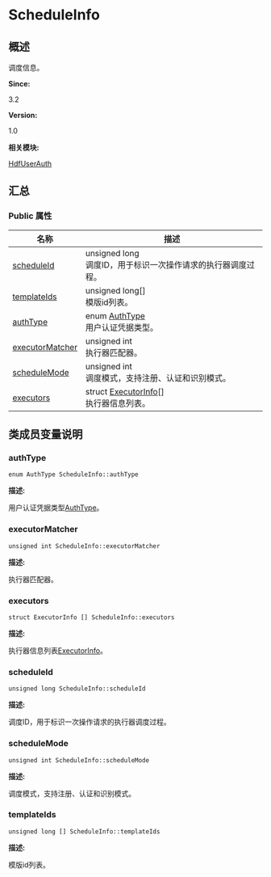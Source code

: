 # ScheduleInfo


## 概述

调度信息。

**Since:**

3.2

**Version:**

1.0

**相关模块:**

[HdfUserAuth](_hdf_user_auth.md)


## 汇总


### Public 属性

  | 名称 | 描述 | 
| -------- | -------- |
| [scheduleId](#scheduleid) | unsigned&nbsp;long<br/>调度ID，用于标识一次操作请求的执行器调度过程。 | 
| [templateIds](#templateids) | unsigned&nbsp;long[]<br/>模版id列表。 | 
| [authType](#authtype) | enum&nbsp;[AuthType](_hdf_user_auth.md#authtype)<br/>用户认证凭据类型。 | 
| [executorMatcher](#executormatcher) | unsigned&nbsp;int<br/>执行器匹配器。 | 
| [scheduleMode](#schedulemode) | unsigned&nbsp;int<br/>调度模式，支持注册、认证和识别模式。 | 
| [executors](#executors) | struct&nbsp;[ExecutorInfo](_executor_info_userauth.md)[]<br/>执行器信息列表。 | 


## 类成员变量说明


### authType

  
```
enum AuthType ScheduleInfo::authType
```

**描述:**

用户认证凭据类型[AuthType](_hdf_user_auth.md#authtype)。


### executorMatcher

  
```
unsigned int ScheduleInfo::executorMatcher
```

**描述:**

执行器匹配器。


### executors

  
```
struct ExecutorInfo [] ScheduleInfo::executors
```

**描述:**

执行器信息列表[ExecutorInfo](_executor_info_userauth.md)。


### scheduleId

  
```
unsigned long ScheduleInfo::scheduleId
```

**描述:**

调度ID，用于标识一次操作请求的执行器调度过程。


### scheduleMode

  
```
unsigned int ScheduleInfo::scheduleMode
```

**描述:**

调度模式，支持注册、认证和识别模式。


### templateIds

  
```
unsigned long [] ScheduleInfo::templateIds
```

**描述:**

模版id列表。
